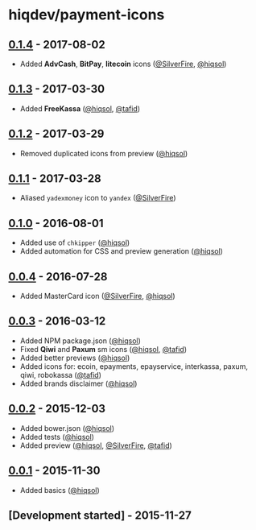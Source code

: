 # hiqdev/payment-icons

## [0.1.4] - 2017-08-02

- Added **AdvCash**, **BitPay**, **litecoin** icons ([@SilverFire], [@hiqsol])

## [0.1.3] - 2017-03-30

- Added **FreeKassa** ([@hiqsol], [@tafid])

## [0.1.2] - 2017-03-29

- Removed duplicated icons from preview ([@hiqsol])

## [0.1.1] - 2017-03-28

- Aliased `yadexmoney` icon to `yandex` ([@SilverFire])

## [0.1.0] - 2016-08-01

- Added use of `chkipper` ([@hiqsol])
- Added automation for CSS and preview generation ([@hiqsol])

## [0.0.4] - 2016-07-28

- Added MasterCard icon ([@SilverFire], [@hiqsol])

## [0.0.3] - 2016-03-12

- Added NPM package.json ([@hiqsol])
- Fixed **Qiwi** and **Paxum** sm icons ([@hiqsol], [@tafid])
- Added better previews ([@hiqsol])
- Added icons for: ecoin, epayments, epayservice, interkassa, paxum, qiwi, robokassa ([@tafid])
- Added brands disclaimer ([@hiqsol])

## [0.0.2] - 2015-12-03

- Added bower.json ([@hiqsol])
- Added tests ([@hiqsol])
- Added preview ([@hiqsol], [@SilverFire], [@tafid])

## [0.0.1] - 2015-11-30

- Added basics ([@hiqsol])

## [Development started] - 2015-11-27

[@ottoson]: http://artemottoson.com/
[mtema80@gmail.com]: http://artemottoson.com/
[@hiqsol]: https://github.com/hiqsol
[sol@hiqdev.com]: https://github.com/hiqsol
[@SilverFire]: https://github.com/SilverFire
[d.naumenko.a@gmail.com]: https://github.com/SilverFire
[@tafid]: https://github.com/tafid
[andreyklochok@gmail.com]: https://github.com/tafid
[@BladeRoot]: https://github.com/BladeRoot
[bladeroot@gmail.com]: https://github.com/BladeRoot
[Under development]: https://github.com/hiqdev/payment-icons/compare/0.1.3...HEAD
[0.1.0]: https://github.com/hiqdev/payment-icons/compare/0.0.4...0.1.0
[0.0.4]: https://github.com/hiqdev/payment-icons/compare/0.0.3...0.0.4
[0.0.3]: https://github.com/hiqdev/payment-icons/compare/0.0.2...0.0.3
[0.0.2]: https://github.com/hiqdev/payment-icons/compare/0.0.1...0.0.2
[0.0.1]: https://github.com/hiqdev/payment-icons/releases/tag/0.0.1
[0.1.1]: https://github.com/hiqdev/payment-icons/compare/0.1.0...0.1.1
[0.1.2]: https://github.com/hiqdev/payment-icons/compare/0.1.1...0.1.2
[0.1.3]: https://github.com/hiqdev/payment-icons/compare/0.1.2...0.1.3
[0.1.4]: https://github.com/hiqdev/payment-icons/compare/0.1.3...0.1.4
